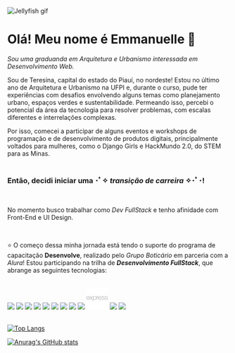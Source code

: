 ![Jellyfish gif](https://media.tenor.com/P306f7E_q1YAAAAC/jellyfish-ocean.gif)

# Olá! Meu nome é Emmanuelle 🌼

*Sou uma graduanda em Arquitetura e Urbanismo interessada em Desenvolvimento Web.*

Sou de Teresina, capital do estado do Piauí, no nordeste! Estou no último ano de Arquitetura e Urbanismo na UFPI e, durante o curso, pude ter experiências com desafios envolvendo alguns temas como planejamento urbano, espaços verdes e sustentabilidade. Permeando isso, percebi o potencial da área da tecnologia para resolver problemas, com escalas diferentes e interrelações complexas. 

Por isso, comecei a participar de alguns eventos e workshops de programação e de desenvolvimento de produtos digitais, principalmente voltados para mulheres, como o Django Girls e HackMundo 2.0, do STEM para as Minas. 
<br/>
<br/>
### Então, decidi iniciar uma ･ﾟ✧ ***transição de carreira*** ✧･ﾟ･!
<br/>

No momento busco trabalhar como *Dev FullStack* e tenho afinidade com Front-End e UI Design.

<br/>

⭐ O começo dessa minha jornada está tendo o suporte do programa de capacitação **Desenvolve**, realizado pelo *Grupo Boticário* em parceria com a *Alura*! Estou participando na trilha de ***Desenvolvimento FullStack***, que abrange as seguintes tecnologias:
<br/>
<br/>

<img height=50px src="https://cdn.jsdelivr.net/gh/devicons/devicon/icons/html5/html5-plain-wordmark.svg" /> <img height=50px src="https://cdn.jsdelivr.net/gh/devicons/devicon/icons/css3/css3-plain-wordmark.svg" /> <img height=50px src="https://cdn.jsdelivr.net/gh/devicons/devicon/icons/figma/figma-original.svg" /> <img height=50px src="https://cdn.jsdelivr.net/gh/devicons/devicon/icons/javascript/javascript-plain.svg" /> <img height=50px src="https://cdn.jsdelivr.net/gh/devicons/devicon/icons/git/git-plain-wordmark.svg" /> <img height=50px src="https://cdn.jsdelivr.net/gh/devicons/devicon/icons/mysql/mysql-plain-wordmark.svg" /> <img height=50px src="https://cdn.jsdelivr.net/gh/devicons/devicon/icons/mongodb/mongodb-plain-wordmark.svg" /> <img height=50px src="https://cdn.jsdelivr.net/gh/devicons/devicon/icons/nodejs/nodejs-plain.svg" /> <img height=50px src="https://cdn.jsdelivr.net/gh/devicons/devicon/icons/sequelize/sequelize-plain.svg" /> <img height=50px src="https://raw.githubusercontent.com/emararipe/emararipe/main/icones/expressJS.svg" /> <img height=50px src="https://cdn.jsdelivr.net/gh/devicons/devicon/icons/typescript/typescript-plain.svg" /> <img height=50px src="https://cdn.jsdelivr.net/gh/devicons/devicon/icons/react/react-original-wordmark.svg" />   
<br/> 

[![Top Langs](https://github-readme-stats.vercel.app/api/top-langs/?username=emararipe&theme=shades-of-purple&layout=compact)](https://github.com/emararipe/github-readme-stats)

[![Anurag's GitHub stats](https://github-readme-stats.vercel.app/api?username=emararipe&theme=shades-of-purple&hide=stars)](https://github.com/emararipe/github-readme-stats)


<!--
**emararipe/emararipe** is a ✨ _special_ ✨ repository because its `README.md` (this file) appears on your GitHub profile.

Here are some ideas to get you started:

- 🔭 I’m currently working on ...
- 🌱 I’m currently learning ...
- 👯 I’m looking to collaborate on ...
- 🤔 I’m looking for help with ...
- 💬 Ask me about ...
- 📫 How to reach me: ...
- 😄 Pronouns: ...
- ⚡ Fun fact: ...
-->
